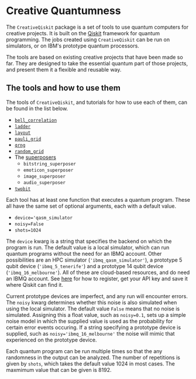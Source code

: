 # Creative Quantumness

The `CreativeQiskit` package is a set of tools to use quantum computers for creative projects. It is built on the [Qiskit](https://qiskit.org) framework for quantum programming. The jobs created using `CreativeQiskit` can be run on simulators, or on IBM's prototype quantum processors.

The tools are based on existing creative projects that have been made so far. They are designed to take the essential quantum part of those projects, and present them it a flexible and reusable way.

## The tools and how to use them

The tools of `CreativeQiskit`, and tutorials for how to use each of them, can be found in the list below.

* [`bell_correlation`](bell_correlation.ipynb)
* [`ladder`](ladder.ipynb)
* [`layout`](layout.ipynb)
* [`pauli_grid`](pauli_grid.ipynb)
* [`qrng`](qrng.ipynb)
* [`random_grid`](random_grid.ipynb)
* The [superposers](superposers.ipynb)
    * `bitstring_superposer`
    * `emoticon_superposer`
    * `image_superposer`
    * `audio_superposer`
* [`twobit`](.ipynb)

Each tool has at least one function that executes a quantum program. These all have the same set of optional arguments, each with a default value.

* `device='qasm_simulator`
* `noisy=False`
* `shots=1024`

The `device` kwarg is a string that specifies the backend on which the program is run. The default value is a local simulator, which can run quantum programs without the need for an IBMQ account. Other possibilities are an HPC simulator (`'ibmq_qasm_simulator'`), a prototype 5 qubit device (`'ibmq_5_tenerife'`) and a prototype 14 qubit device (`'ibmq_16_melbourne'`). All of these are cloud-based resources, and do need an IBMQ account. See [here](https://github.com/Qiskit/qiskit-tutorials/blob/master/INSTALL.md) for how to register, get your API key and save it where Qiskit can find it.

Current prototype devices are imperfect, and any run will encounter errors. The `noisy` kwarg determines whether this noise is also simulated when using the local simulator. The default value `False` means that no noise is simulated. Assigning this a float value, such as `noisy=0.1`, sets up a simple noise model in which the supplied value is used as the probability for certain error events occuring. If a string specifying a prototype device is supplied, such as `noisy='ibmq_16_melbourne'` the noise will mimic that experienced on the prototype device.

Each quantum program can be run multiple times so that the any randomness in the output can be analyzed. The number of repetitions is given by `shots`, which takes the default value 1024 in most cases. The maxmimum value that can be given is 8192.
